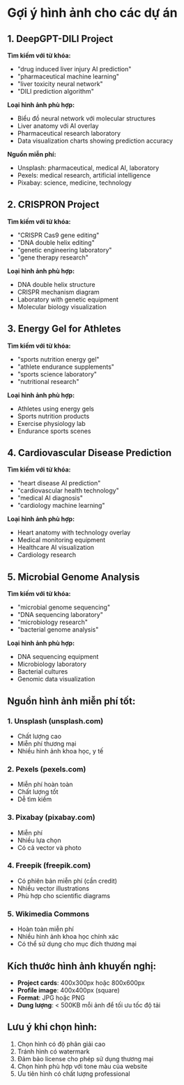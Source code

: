 # Gợi ý hình ảnh cho các dự án

## 1. DeepGPT-DILI Project
**Tìm kiếm với từ khóa:**
- "drug induced liver injury AI prediction"
- "pharmaceutical machine learning"
- "liver toxicity neural network"
- "DILI prediction algorithm"

**Loại hình ảnh phù hợp:**
- Biểu đồ neural network với molecular structures
- Liver anatomy với AI overlay
- Pharmaceutical research laboratory
- Data visualization charts showing prediction accuracy

**Nguồn miễn phí:**
- Unsplash: pharmaceutical, medical AI, laboratory
- Pexels: medical research, artificial intelligence
- Pixabay: science, medicine, technology

## 2. CRISPRON Project
**Tìm kiếm với từ khóa:**
- "CRISPR Cas9 gene editing"
- "DNA double helix editing"
- "genetic engineering laboratory"
- "gene therapy research"

**Loại hình ảnh phù hợp:**
- DNA double helix structure
- CRISPR mechanism diagram
- Laboratory with genetic equipment
- Molecular biology visualization

## 3. Energy Gel for Athletes
**Tìm kiếm với từ khóa:**
- "sports nutrition energy gel"
- "athlete endurance supplements"
- "sports science laboratory"
- "nutritional research"

**Loại hình ảnh phù hợp:**
- Athletes using energy gels
- Sports nutrition products
- Exercise physiology lab
- Endurance sports scenes

## 4. Cardiovascular Disease Prediction
**Tìm kiếm với từ khóa:**
- "heart disease AI prediction"
- "cardiovascular health technology"
- "medical AI diagnosis"
- "cardiology machine learning"

**Loại hình ảnh phù hợp:**
- Heart anatomy with technology overlay
- Medical monitoring equipment
- Healthcare AI visualization
- Cardiology research

## 5. Microbial Genome Analysis
**Tìm kiếm với từ khóa:**
- "microbial genome sequencing"
- "DNA sequencing laboratory"
- "microbiology research"
- "bacterial genome analysis"

**Loại hình ảnh phù hợp:**
- DNA sequencing equipment
- Microbiology laboratory
- Bacterial cultures
- Genomic data visualization

## Nguồn hình ảnh miễn phí tốt:

### 1. Unsplash (unsplash.com)
- Chất lượng cao
- Miễn phí thương mại
- Nhiều hình ảnh khoa học, y tế

### 2. Pexels (pexels.com)
- Miễn phí hoàn toàn
- Chất lượng tốt
- Dễ tìm kiếm

### 3. Pixabay (pixabay.com)
- Miễn phí
- Nhiều lựa chọn
- Có cả vector và photo

### 4. Freepik (freepik.com)
- Có phiên bản miễn phí (cần credit)
- Nhiều vector illustrations
- Phù hợp cho scientific diagrams

### 5. Wikimedia Commons
- Hoàn toàn miễn phí
- Nhiều hình ảnh khoa học chính xác
- Có thể sử dụng cho mục đích thương mại

## Kích thước hình ảnh khuyến nghị:
- **Project cards**: 400x300px hoặc 800x600px
- **Profile image**: 400x400px (square)
- **Format**: JPG hoặc PNG
- **Dung lượng**: < 500KB mỗi ảnh để tối ưu tốc độ tải

## Lưu ý khi chọn hình:
1. Chọn hình có độ phân giải cao
2. Tránh hình có watermark
3. Đảm bảo license cho phép sử dụng thương mại
4. Chọn hình phù hợp với tone màu của website
5. Ưu tiên hình có chất lượng professional